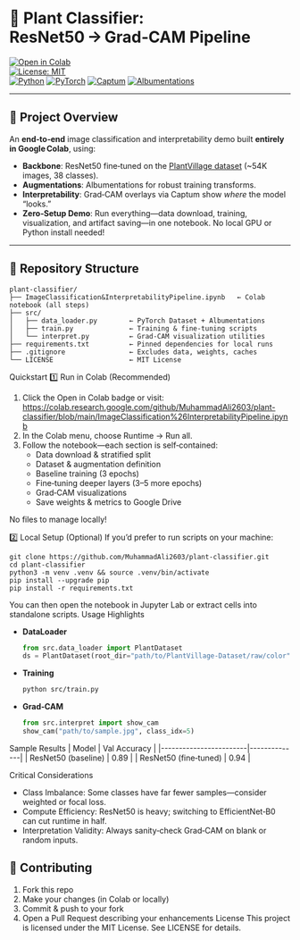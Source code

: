 # 🌱 Plant Classifier: ResNet50 → Grad‑CAM Pipeline

[![Open in Colab](https://colab.research.google.com/assets/colab-badge.svg)](https://colab.research.google.com/github/MuhammadAli2603/plant-classifier/blob/main/ImageClassification%26InterpretabilityPipeline.ipynb)  
[![License: MIT](https://img.shields.io/badge/License-MIT-blue.svg)](LICENSE)  
[![Python](https://img.shields.io/badge/python-3.8%2B-blue.svg)]() [![PyTorch](https://img.shields.io/badge/PyTorch-%3E%3D1.9-orange.svg)]() [![Captum](https://img.shields.io/badge/Captum-%3E%3D0.4-red.svg)]() [![Albumentations](https://img.shields.io/badge/Albumentations-%3E%3D1.0-yellow.svg)]()

---

## 🚀 Project Overview

An **end‑to‑end** image classification and interpretability demo built **entirely in Google Colab**, using:

- **Backbone**: ResNet50 fine‑tuned on the [PlantVillage dataset](https://github.com/spMohanty/PlantVillage-Dataset) (~54K images, 38 classes).  
- **Augmentations**: Albumentations for robust training transforms.  
- **Interpretability**: Grad‑CAM overlays via Captum show _where_ the model “looks.”  
- **Zero‑Setup Demo**: Run everything—data download, training, visualization, and artifact saving—in one notebook. No local GPU or Python install needed!

---

## 📂 Repository Structure
```text
plant-classifier/
├── ImageClassification&InterpretabilityPipeline.ipynb   ← Colab notebook (all steps)
├── src/
│   ├── data_loader.py        ← PyTorch Dataset + Albumentations
│   ├── train.py              ← Training & fine‑tuning scripts
│   └── interpret.py          ← Grad‑CAM visualization utilities
├── requirements.txt          ← Pinned dependencies for local runs
├── .gitignore                ← Excludes data, weights, caches
└── LICENSE                   ← MIT License

`````
Quickstart
1️⃣ Run in Colab (Recommended)
1. Click the Open in Colab badge or visit:
   https://colab.research.google.com/github/MuhammadAli2603/plant-classifier/blob/main/ImageClassification%26InterpretabilityPipeline.ipynb
2. In the Colab menu, choose Runtime → Run all.
3. Follow the notebook—each section is self‑contained:
   - Data download & stratified split
   - Dataset & augmentation definition
   - Baseline training (3 epochs)
   - Fine‑tuning deeper layers (3–5 more epochs)
   - Grad‑CAM visualizations
   - Save weights & metrics to Google Drive

No files to manage locally!

2️⃣ Local Setup (Optional)
If you’d prefer to run scripts on your machine:

```
git clone https://github.com/MuhammadAli2603/plant-classifier.git
cd plant-classifier
python3 -m venv .venv && source .venv/bin/activate
pip install --upgrade pip
pip install -r requirements.txt
```

You can then open the notebook in Jupyter Lab or extract cells into standalone scripts.
Usage Highlights
- **DataLoader**
  ```python
  from src.data_loader import PlantDataset
  ds = PlantDataset(root_dir="path/to/PlantVillage-Dataset/raw/color")
  ```
- **Training**
  ```bash
  python src/train.py
  ```
- **Grad‑CAM**
  ```python
  from src.interpret import show_cam
  show_cam("path/to/sample.jpg", class_idx=5)
  ```
Sample Results
| Model                  | Val Accuracy |
|------------------------|--------------|
| ResNet50 (baseline)    | 0.89         |
| ResNet50 (fine‑tuned)  | 0.94         |

Critical Considerations
- Class Imbalance: Some classes have far fewer samples—consider weighted or focal loss.
- Compute Efficiency: ResNet50 is heavy; switching to EfficientNet‑B0 can cut runtime in half.
- Interpretation Validity: Always sanity‑check Grad‑CAM on blank or random inputs.

## 🤝 Contributing

1. Fork this repo
2. Make your changes (in Colab or locally)
3. Commit & push to your fork
4. Open a Pull Request describing your enhancements
License
This project is licensed under the MIT License. See LICENSE for details.


